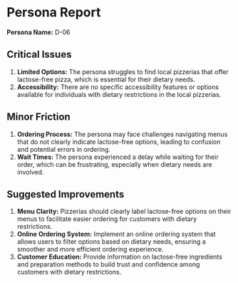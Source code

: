 # Persona Report

**Persona Name:** D-06

## Critical Issues
1. **Limited Options:** The persona struggles to find local pizzerias that offer lactose-free pizza, which is essential for their dietary needs.
2. **Accessibility:** There are no specific accessibility features or options available for individuals with dietary restrictions in the local pizzerias.

## Minor Friction
1. **Ordering Process:** The persona may face challenges navigating menus that do not clearly indicate lactose-free options, leading to confusion and potential errors in ordering.
2. **Wait Times:** The persona experienced a delay while waiting for their order, which can be frustrating, especially when dietary needs are involved.

## Suggested Improvements
1. **Menu Clarity:** Pizzerias should clearly label lactose-free options on their menus to facilitate easier ordering for customers with dietary restrictions.
2. **Online Ordering System:** Implement an online ordering system that allows users to filter options based on dietary needs, ensuring a smoother and more efficient ordering experience.
3. **Customer Education:** Provide information on lactose-free ingredients and preparation methods to build trust and confidence among customers with dietary restrictions.